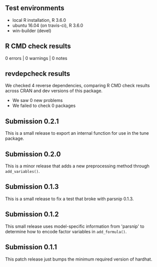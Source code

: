## Test environments
* local R installation, R 3.6.0
* ubuntu 16.04 (on travis-ci), R 3.6.0
* win-builder (devel)

## R CMD check results

0 errors | 0 warnings | 0 notes

## revdepcheck results

We checked 4 reverse dependencies, comparing R CMD check results across CRAN and dev versions of this package.

 * We saw 0 new problems
 * We failed to check 0 packages

## Submission 0.2.1

This is a small release to export an internal function for use in the tune
package.

## Submission 0.2.0

This is a minor release that adds a new preprocessing method through `add_variables()`.

## Submission 0.1.3

This is a small release to fix a test that broke with parsnip 0.1.3.

## Submission 0.1.2

This small release uses model-specific information from 'parsnip' to determine
how to encode factor variables in `add_formula()`.

## Submission 0.1.1

This patch release just bumps the minimum required version of hardhat.
